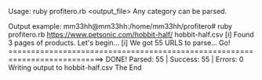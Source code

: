 Usage:
ruby profitero.rb <url> <output_file>
  Any category can be parsed.
  
  Output example:
mm33hh@mm33hh:/home/mm33hh/profitero# ruby profitero.rb https://www.petsonic.com/hobbit-half/ hobbit-half.csv
[i] Found 3 pages of products. Let's begin...
[i] We got 55 URLS to parse...
Go! ===========================================================================> DONE!
Parsed: 55 | Success: 55 | Errors: 0
Writing output to hobbit-half.csv
The End
